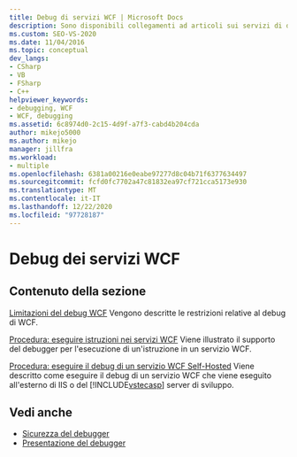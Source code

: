```yaml
---
title: Debug di servizi WCF | Microsoft Docs
description: Sono disponibili collegamenti ad articoli sui servizi di debug Windows Communication Foundation (WCF) in Visual Studio.
ms.custom: SEO-VS-2020
ms.date: 11/04/2016
ms.topic: conceptual
dev_langs:
- CSharp
- VB
- FSharp
- C++
helpviewer_keywords:
- debugging, WCF
- WCF, debugging
ms.assetid: 6c8974d0-2c15-4d9f-a7f3-cabd4b204cda
author: mikejo5000
ms.author: mikejo
manager: jillfra
ms.workload:
- multiple
ms.openlocfilehash: 6381a00216e0eabe97277d8c04b71f6377634497
ms.sourcegitcommit: fcfd0fc7702a47c81832ea97cf721cca5173e930
ms.translationtype: MT
ms.contentlocale: it-IT
ms.lasthandoff: 12/22/2020
ms.locfileid: "97728187"
---
```

# <a name="debugging-wcf-services"></a>Debug dei servizi WCF
## <a name="in-this-section"></a>Contenuto della sezione
 [Limitazioni del debug WCF](../debugger/limitations-on-wcf-debugging.md) Vengono descritte le restrizioni relative al debug di WCF.

 [Procedura: eseguire istruzioni nei servizi WCF](../debugger/how-to-step-into-wcf-services.md) Viene illustrato il supporto del debugger per l'esecuzione di un'istruzione in un servizio WCF.

 [Procedura: eseguire il debug di un servizio WCF Self-Hosted](../debugger/how-to-debug-a-self-hosted-wcf-service.md) Viene descritto come eseguire il debug di un servizio WCF che viene eseguito all'esterno di IIS o del [!INCLUDE[vstecasp](../code-quality/includes/vstecasp_md.md)] server di sviluppo.

## <a name="see-also"></a>Vedi anche
- [Sicurezza del debugger](../debugger/debugger-security.md)
- [Presentazione del debugger](../debugger/debugger-feature-tour.md)